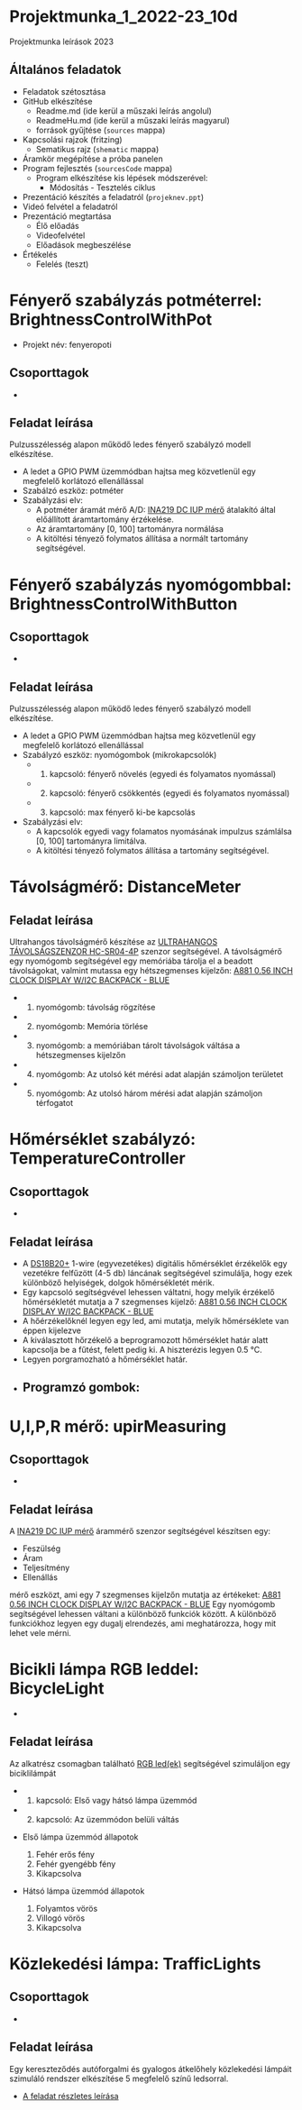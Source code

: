 # Projektmunka_1_2022-23_10d
Projektmunka leírások 2023
## Általános feladatok
- Feladatok szétosztása
- GitHub elkészítése
    - Readme.md (ide kerül a műszaki leírás angolul)
    - ReadmeHu.md (ide kerül a műszaki leírás magyarul)
    - források gyűjtése (`sources` mappa)
- Kapcsolási rajzok (fritzing)
    - Sematikus rajz (`shematic` mappa)
- Áramkör megépítése a próba panelen
- Program fejlesztés (`sourcesCode` mappa)
    - Program elkészítése kis lépések módszerével:
        - Módosítás - Tesztelés ciklus
- Prezentáció készítés a feladatról (`projeknev.ppt`)
- Videó felvétel a feladatról
- Prezentáció megtartása
    - Élő előadás
    - Videofelvétel
    - Előadások megbeszélése
- Értékelés
    - Felelés (teszt)    

# Fényerő szabályzás potméterrel: BrightnessControlWithPot
- Projekt név: fenyeropoti
## Csoporttagok
- 
## Feladat leírása
Pulzusszélesség alapon működő ledes fényerő szabályzó modell elkészítése.
- A ledet a GPIO PWM üzemmódban hajtsa meg közvetlenül egy megfelelő korlátozó ellenállással
- Szabálzó eszköz: potméter
- Szabályzási elv: 
    - A potméter áramát mérő A/D: [INA219 DC IUP mérő](https://malnapc.hu/a904-ina219-high-side-dc-current-sensor-aram-szenzor) átalakító által előállított áramtartomány érzékelése.
    - Az áramtartomány [0, 100] tartományra normálása
    - A kitöltési tényező folymatos állítása a normált tartomány segítségével.

# Fényerő szabályzás nyomógombbal: BrightnessControlWithButton
## Csoporttagok
- 
## Feladat leírása
Pulzusszélesség alapon működő ledes fényerő szabályzó modell elkészítése.
- A ledet a GPIO PWM üzemmódban hajtsa meg közvetlenül egy megfelelő korlátozó ellenállással
- Szabályzó eszköz: nyomógombok (mikrokapcsolók)
    - 1. kapcsoló: fényerő növelés (egyedi és folyamatos nyomással)
    - 2. kapcsoló: fényerő csökkentés (egyedi és folyamatos nyomással)
    - 3. kapcsoló: max fényerő ki-be kapcsolás
- Szabályzási elv: 
    - A kapcsolók egyedi vagy folamatos nyomásának impulzus számlálsa [0, 100] tartományra limitálva.
    - A kitöltési tényező folymatos állítása a tartomány segítségével.

# Távolságmérő: DistanceMeter


## Feladat leírása

Ultrahangos távolságmérő készítése az [ULTRAHANGOS TÁVOLSÁGSZENZOR HC-SR04-4P](https://malnapc.hu/ultrahangos-tavolsagszenzor-hc-sr04-4p) szenzor segítségével.
A távolságmérő egy nyomógomb segítségével egy memóriába tárolja el a beadott távolságokat, valmint mutassa egy hétszegmenses kijelzőn: [A881 0.56 INCH CLOCK DISPLAY W/I2C BACKPACK - BLUE](https://malnapc.hu/a881-0-56-inch-clock-display-wi2c-backpack-blue)
- 1. nyomógomb: távolság rögzítése
- 2. nyomógomb: Memória törlése
- 3. nyomógomb: a memóriában tárolt távolságok váltása a hétszegmenses kijelzőn
- 4. nyomógomb: Az utolsó két mérési adat alapján számoljon területet
- 5. nyomógomb: Az utolsó három mérési adat alapján számoljon térfogatot

# Hőmérséklet szabályzó: TemperatureController
## Csoporttagok
- 
## Feladat leírása
- A [DS18B20+](https://malnapc.hu/ds18b20) 1-wire (egyvezetékes) digitális hőmérséklet érzékelők egy vezetékre felfűzött (4-5 db) láncának segítségével szimulálja, hogy ezek különböző helyiségek, dolgok hőmérsékletét mérik.
- Egy kapcsoló segítségvével lehessen váltatni, hogy melyik érzékelő hőmérsékletét mutatja a 7 szegmenses kijelző: [A881 0.56 INCH CLOCK DISPLAY W/I2C BACKPACK - BLUE](https://malnapc.hu/a881-0-56-inch-clock-display-wi2c-backpack-blue)
- A hőérzékelőknél legyen egy led, ami mutatja, melyik hőmérséklete van éppen kijelezve
- A kiválasztott hőrzékelő a beprogramozott hőmérséklet határ alatt kapcsolja be a fűtést, felett pedig ki. A hiszterézis legyen 0.5 °C.
- Legyen porgramozható a hőmérséklet határ.
- Programzó gombok:
    - 

# U,I,P,R mérő: upirMeasuring
## Csoporttagok
- 
## Feladat leírása
A [INA219 DC IUP mérő](https://malnapc.hu/a904-ina219-high-side-dc-current-sensor-aram-szenzor) árammérő szenzor segítségével készítsen egy:
- Feszülség
- Áram
- Teljesítmény
- Ellenállás

mérő eszközt, ami egy 7 szegmenses kijelzőn mutatja az értékeket: [A881 0.56 INCH CLOCK DISPLAY W/I2C BACKPACK - BLUE](https://malnapc.hu/a881-0-56-inch-clock-display-wi2c-backpack-blue)
Egy nyomógomb segítségével lehessen váltani a különböző funkciók között.
A különböző funkciókhoz legyen egy dugalj elrendezés, ami meghatározza, hogy mit lehet vele mérni.

# Bicikli lámpa RGB leddel: BicycleLight
- 
## Feladat leírása
Az alkatrész csomagban található [RGB led(ek)](https://www.hestore.hu/prod_10037597.html) segítségével szimuláljon egy biciklilámpát
- 1. kapcsoló: Első vagy hátsó lámpa üzemmód
- 2. kapcsoló: Az üzemmódon belüli váltás

- Első lámpa üzemmód állapotok
    1. Fehér erős fény
    2. Fehér gyengébb fény
    3. Kikapcsolva
- Hátsó lámpa üzemmód állapotok
    1. Folyamtos vörös
    2. Villogó vörös
    3. Kikapcsolva 

# Közlekedési lámpa: TrafficLights
## Csoporttagok
- 
## Feladat leírása
Egy kereszteződés autóforgalmi és gyalogos átkelőhely közlekedési lámpáit szimuláló rendszer elkészítése 5 megfelelő színű ledsorral.
- [A feladat részletes leírása](http://labtoll.hu/raspberry/algoritmus.html#algoritmus)

